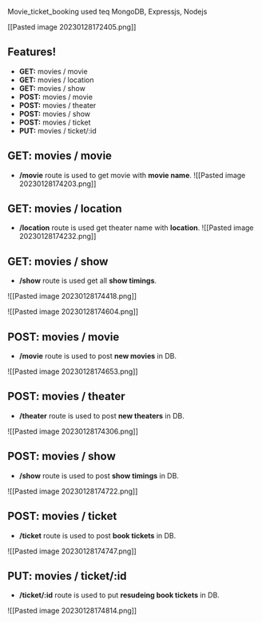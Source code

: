 Movie_ticket_booking used teq MongoDB, Expressjs, Nodejs

[[Pasted image 20230128172405.png]]

## Features!

- **GET:** movies / movie
- **GET:** movies / location
- **GET:** movies / show
- **POST:** movies / movie
- **POST:** movies / theater
- **POST:** movies / show
- **POST:** movies / ticket
- **PUT:** movies / ticket/:id

## **GET:** movies / movie

- **/movie** route is used to get movie with **movie name**.
  ![[Pasted image 20230128174203.png]]

## **GET:** movies / location

- **/location** route is used get theater name with **location**.
  ![[Pasted image 20230128174232.png]]

## **GET:** movies / show

- **/show** route is used get all **show timings**.

![[Pasted image 20230128174418.png]]

![[Pasted image 20230128174604.png]]

## **POST:** movies / movie

- **/movie** route is used to post **new movies** in DB.

![[Pasted image 20230128174653.png]]

## **POST:** movies / theater

- **/theater** route is used to post **new theaters** in DB.

![[Pasted image 20230128174306.png]]

## **POST:** movies / show

- **/show** route is used to post **show timings** in DB.

![[Pasted image 20230128174722.png]]

## **POST:** movies / ticket

- **/ticket** route is used to post **book tickets** in DB.

![[Pasted image 20230128174747.png]]

## **PUT:** movies / ticket/:id

- **/ticket/:id** route is used to put **resudeing book tickets** in DB.

![[Pasted image 20230128174814.png]]
